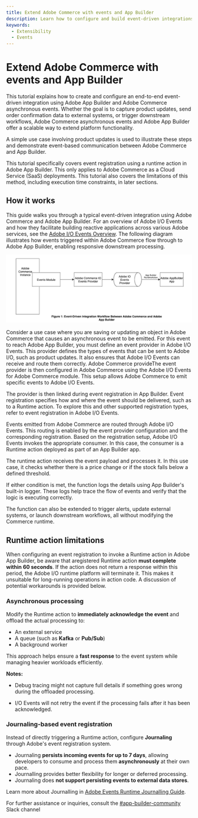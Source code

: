 ```yaml
---
title: Extend Adobe Commerce with events and App Builder
description: Learn how to configure and build event-driven integrations between Adobe Commerce and Adobe App Builder using asynchronous events.
keywords:
  - Extensibility
  - Events
---
```


# Extend Adobe Commerce with events and App Builder

This tutorial explains how to create and configure an end-to-end event-driven integration using Adobe App Builder and Adobe Commerce asynchronous events. Whether the goal is to capture product updates, send order confirmation data to external systems, or trigger downstream workflows, Adobe Commerce asynchronous events and Adobe App Builder offer a scalable way to extend platform functionality.

A simple use case involving product updates is used to illustrate these steps and demonstrate event-based communication between Adobe Commerce and App Builder.

<InlineAlert variant="info" slots="text"/>

This tutorial specifically covers event registration using a runtime action in Adobe App Builder. This only applies to Adobe Commerce as a Cloud Service (SaaS) deployments. This tutorial also covers the limitations of this method, including execution time constraints, in later sections.

## How it works

This guide walks you through a typical event-driven integration using Adobe Commerce and Adobe App Builder. For an overview of Adobe I/O Events and how they facilitate building reactive applications across various Adobe services, see the [Adobe I/O Events Overview](https://developer.adobe.com/events/docs). The following diagram illustrates how events triggered within Adobe Commerce flow through to Adobe App Builder, enabling responsive downstream processing.

![Event-driven integration](../../_images/events/tutorial/adobe-io-events-integration-architecture.png)

Consider a use case where you are saving or updating an object in Adobe Commerce that causes an asynchronous event to be emitted. For this event to reach Adobe App Builder, you must define an event provider in Adobe I/O Events. This provider defines the types of events that can be sent to Adobe I/O, such as product updates. It also ensures that Adobe I/O Events can receive and route them correctly. Adobe Commerce provideThe event provider is then configured in Adobe Commerce using the Adobe I/O Events for Adobe Commerce module. This setup allows Adobe Commerce to emit specific events to Adobe I/O Events.

The provider is then linked during event registration in App Builder. Event registration specifies how and where the event should be delivered, such as to a Runtime action. To explore this and other supported registration types, refer to event registration in Adobe I/O Events.

Events emitted from Adobe Commerce are routed through Adobe I/O Events. This routing is enabled by the event provider configuration and the corresponding registration. Based on the registration setup, Adobe I/O Events invokes the appropriate consumer. In this case, the consumer is a Runtime action deployed as part of an App Builder app.

The runtime action receives the event payload and processes it. In this use case, it checks whether there is a price change or if the stock falls below a defined threshold.

If either condition is met, the function logs the details using App Builder's built-in logger. These logs help trace the flow of events and verify that the logic is executing correctly.

The function can also be extended to trigger alerts, update external systems, or launch downstream workflows, all without modifying the Commerce runtime.

## Runtime action limitations

When configuring an event registration to invoke a Runtime action in Adobe App Builder, be aware that aregistered Runtime action **must complete within 60 seconds**. If the action does not return a response within this period, the Adobe I/O runtime platform will terminate it. This makes it unsuitable for long-running operations in action code. A discussion of potential workarounds is provided below.

### Asynchronous processing

Modify the Runtime action to **immediately acknowledge the event** and offload the actual processing to:

- An external service
- A queue (such as **Kafka** or **Pub/Sub**)
- A background worker

This approach helps ensure a **fast response** to the event system while managing heavier workloads efficiently.

**Notes:**

 - Debug tracing might not capture full details if something goes wrong during the offloaded processing.

 - I/O Events will not retry the event if the processing fails after it has been acknowledged.

### Journaling-based event registration

Instead of directly triggering a Runtime action, configure **Journaling** through Adobe's event registration system.

- Journaling **persists incoming events for up to 7 days**, allowing developers to consume and process them **asynchronously** at their own pace.
- Journalling provides better flexibility for longer or deferred processing.
- Journaling does **not support persisting events to external data stores**.

Learn more about Journalling in [Adobe Events Runtime Journalling Guide](https://developer.adobe.com/events/docs/guides/api/journaling-api).

For further assistance or inquiries, consult the [#app-builder-community](https://magentocommeng.slack.com/) Slack channel
